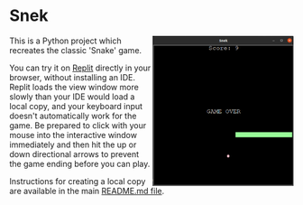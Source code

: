 # Snek

<img src="https://github.com/ZanClifton/intermediate-python-projects/blob/main/images/snek.png" width=250px align=right alt="Snake"/>

This is a Python project which recreates the classic 'Snake' game.

You can try it on [Replit](https://replit.com/@ZanClifton/snek?v=1) directly in your browser, without installing an IDE. Replit loads the view window more slowly than your IDE would load a local copy, and your keyboard input doesn't automatically work for the game. Be prepared to click with your mouse into the interactive window immediately and then hit the up or down directional arrows to prevent the game ending before you can play.

Instructions for creating a local copy are available in the main [README.md file](https://github.com/ZanClifton/intermediate-python-projects/blob/main/README.md).
